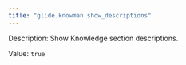 ```yaml
---
title: "glide.knowman.show_descriptions"
---
```


Description: Show Knowledge section descriptions.

Value: `true`